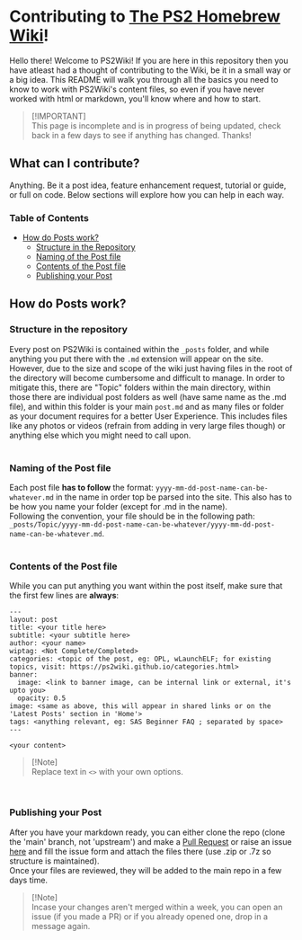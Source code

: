 # Contributing to [The PS2 Homebrew Wiki](https://ps2wiki.github.io)!
Hello there! Welcome to PS2Wiki! If you are here in this repository then you have atleast had a thought of contributing to the Wiki, be it in a small way or a big idea. This README will walk you through all the basics you need to know to work with PS2Wiki's content files, so even if you have never worked with html or markdown, you'll know where and how to start.

> [!IMPORTANT]\
> This page is incomplete and is in progress of being updated, check back in a few days to see if anything has changed. Thanks!

## What can I contribute?
Anything. Be it a post idea, feature enhancement request, tutorial or guide, or full on code. Below sections will explore how you can help in each way.


  ### Table of Contents
  - [How do Posts work?](#How-do-Posts-work?)
    - [Structure in the Repository](#Structure-in-the-Repository)
    - [Naming of the Post file](#Naming-of-the-Post-file)
    - [Contents of the Post file](#Contents-of-the-Post-file)
    - [Publishing your Post](#Publishing-your-Post)
     

## How do Posts work?
### Structure in the repository
Every post on PS2Wiki is contained within the ```_posts``` folder, and while anything you put there with the ```.md``` extension will appear on the site. However, due to the size and scope of the wiki just having files in the root of the directory will become cumbersome and difficult to manage. In order to mitigate this, there are "Topic" folders within the main directory, within those there are individual post folders as well (have same name as the .md file), and within this folder is your main ```post.md``` and as many files or folder as your document requires for a better User Experience. This includes files like any photos or videos (refrain from adding in very large files though) or anything else which you might need to call upon.  
</br>

### Naming of the Post file
Each post file **has to follow** the format: ```yyyy-mm-dd-post-name-can-be-whatever.md``` in the name in order top be parsed into the site. This also has to be how you name your folder (except for .md in the name).  
Following the convention, your file should be in the following path: ```_posts/Topic/yyyy-mm-dd-post-name-can-be-whatever/yyyy-mm-dd-post-name-can-be-whatever.md```.  
</br>

### Contents of the Post file
While you can put anything you want within the post itself, make sure that the first few lines are **always**:
```
---
layout: post
title: <your title here>
subtitle: <your subtitle here>
author: <your name>
wiptag: <Not Complete/Completed>
categories: <topic of the post, eg: OPL, wLaunchELF; for existing topics, visit: https://ps2wiki.github.io/categories.html>
banner: 
  image: <link to banner image, can be internal link or external, it's upto you>
  opacity: 0.5 
image: <same as above, this will appear in shared links or on the 'Latest Posts' section in 'Home'>
tags: <anything relevant, eg: SAS Beginner FAQ ; separated by space>
---

<your content>
```
> [!Note]\
> Replace text in `<>` with your own options.  
</br>

### Publishing your Post
After you have your markdown ready, you can either clone the repo (clone the 'main' branch, not 'upstream') and make a [Pull Request](https://docs.github.com/en/pull-requests/collaborating-with-pull-requests/proposing-changes-to-your-work-with-pull-requests/about-pull-requests) or raise an issue [here](https://github.com/ps2wiki/ps2wiki.github.io/issues/new?assignees=koraxial&labels=documentation%2Cpost-idea&projects=&template=post-ideas.yml&title=%5BPost+Idea%5D%3A+) and fill the issue form and attach the files there (use .zip or .7z so structure is maintained).  
Once your files are reviewed, they will be added to the main repo in a few days time. 
> [!Note]\
> Incase your changes aren't merged within a week, you can open an issue (if you made a PR) or if you already opened one, drop in a message again.  
</br>

